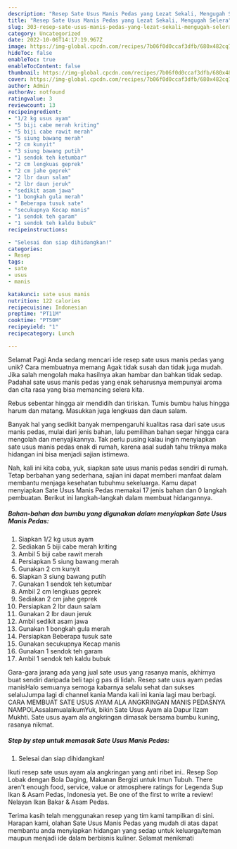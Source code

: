 ```yaml
---
description: "Resep Sate Usus Manis Pedas yang Lezat Sekali, Mengugah Selera"
title: "Resep Sate Usus Manis Pedas yang Lezat Sekali, Mengugah Selera"
slug: 303-resep-sate-usus-manis-pedas-yang-lezat-sekali-mengugah-selera
category: Uncategorized
date: 2022-10-06T14:17:19.967Z
image: https://img-global.cpcdn.com/recipes/7b06f0d0ccaf3dfb/680x482cq70/sate-usus-manis-pedas-foto-resep-utama.jpg
hideToc: false
enableToc: true
enableTocContent: false
thumbnail: https://img-global.cpcdn.com/recipes/7b06f0d0ccaf3dfb/680x482cq70/sate-usus-manis-pedas-foto-resep-utama.jpg
cover: https://img-global.cpcdn.com/recipes/7b06f0d0ccaf3dfb/680x482cq70/sate-usus-manis-pedas-foto-resep-utama.jpg
author: Admin
authorAv: notfound
ratingvalue: 3
reviewcount: 13
recipeingredient:
- "1/2 kg usus ayam"
- "5 biji cabe merah kriting"
- "5 biji cabe rawit merah"
- "5 siung bawang merah"
- "2 cm kunyit"
- "3 siung bawang putih"
- "1 sendok teh ketumbar"
- "2 cm lengkuas geprek"
- "2 cm jahe geprek"
- "2 lbr daun salam"
- "2 lbr daun jeruk"
- "sedikit asam jawa"
- "1 bongkah gula merah"
- " Beberapa tusuk sate"
- "secukupnya Kecap manis"
- "1 sendok teh garam"
- "1 sendok teh kaldu bubuk"
recipeinstructions:

- "Selesai dan siap dihidangkan!"
categories:
- Resep
tags:
- sate
- usus
- manis

katakunci: sate usus manis 
nutrition: 122 calories
recipecuisine: Indonesian
preptime: "PT11M"
cooktime: "PT50M"
recipeyield: "1"
recipecategory: Lunch

---
```



Selamat Pagi Anda sedang mencari ide resep sate usus manis pedas yang unik? Cara membuatnya memang Agak tidak susah dan tidak juga mudah. Jika salah mengolah maka hasilnya akan hambar dan bahkan tidak sedap. Padahal sate usus manis pedas yang enak seharusnya mempunyai aroma dan cita rasa yang bisa memancing selera kita.


Rebus sebentar hingga air mendidih dan tiriskan. Tumis bumbu halus hingga harum dan matang. Masukkan juga lengkuas dan daun salam.

Banyak hal yang sedikit banyak mempengaruhi kualitas rasa dari sate usus manis pedas, mulai dari jenis bahan, lalu pemilihan bahan segar hingga cara mengolah dan menyajikannya. Tak perlu pusing kalau ingin menyiapkan sate usus manis pedas enak di rumah, karena asal sudah tahu triknya maka hidangan ini bisa menjadi sajian istimewa.


Nah, kali ini kita coba, yuk, siapkan sate usus manis pedas sendiri di rumah. Tetap berbahan yang sederhana, sajian ini dapat memberi manfaat dalam membantu menjaga kesehatan tubuhmu sekeluarga. Kamu dapat menyiapkan Sate Usus Manis Pedas memakai 17 jenis bahan dan 0 langkah pembuatan. Berikut ini langkah-langkah dalam membuat hidangannya.

<!--inarticleads1-->

##### Bahan-bahan dan bumbu yang digunakan dalam menyiapkan Sate Usus Manis Pedas:

1. Siapkan 1/2 kg usus ayam
1. Sediakan 5 biji cabe merah kriting
1. Ambil 5 biji cabe rawit merah
1. Persiapkan 5 siung bawang merah
1. Gunakan 2 cm kunyit
1. Siapkan 3 siung bawang putih
1. Gunakan 1 sendok teh ketumbar
1. Ambil 2 cm lengkuas geprek
1. Sediakan 2 cm jahe geprek
1. Persiapkan 2 lbr daun salam
1. Gunakan 2 lbr daun jeruk
1. Ambil sedikit asam jawa
1. Gunakan 1 bongkah gula merah
1. Persiapkan  Beberapa tusuk sate
1. Gunakan secukupnya Kecap manis
1. Gunakan 1 sendok teh garam
1. Ambil 1 sendok teh kaldu bubuk


Gara-gara jarang ada yang jual sate usus yang rasanya manis, akhirnya buat sendiri daripada beli tapi g pas di lidah. Resep sate usus ayam pedas manisHalo semuanya semoga kabarnya selalu sehat dan sukses selaluJumpa lagi di channel kania Manda kali ini kania lagi mau berbagi. CARA MEMBUAT SATE USUS AYAM ALA ANGKRINGAN MANIS PEDASNYA NAMPOLAssalamualaikumYuk, bikin Sate Usus Ayam ala Dapur Ilzam Mukhti. Sate usus ayam ala angkringan dimasak bersama bumbu kuning, rasanya nikmat. 

<!--inarticleads2-->

##### Step by step untuk memasak Sate Usus Manis Pedas:


1. Selesai dan siap dihidangkan!

Ikuti resep sate usus ayam ala angkringan yang anti ribet ini.. Resep Sop Lobak dengan Bola Daging, Makanan Bergizi untuk Imun Tubuh. There aren&#39;t enough food, service, value or atmosphere ratings for Legenda Sup Ikan &amp; Asam Pedas, Indonesia yet. Be one of the first to write a review! Nelayan Ikan Bakar &amp; Asam Pedas. 

Terima kasih telah menggunakan resep yang tim kami tampilkan di sini. Harapan kami, olahan Sate Usus Manis Pedas yang mudah di atas dapat membantu anda menyiapkan hidangan yang sedap untuk keluarga/teman maupun menjadi ide dalam berbisnis kuliner. Selamat menikmati
